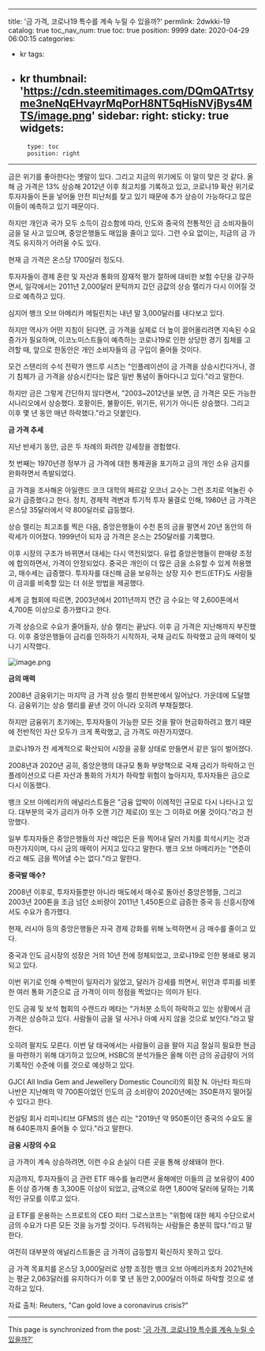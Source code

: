 
---
title: '금 가격, 코로나19 특수를 계속 누릴 수 있을까?'
permlink: 2dwkki-19
catalog: true
toc_nav_num: true
toc: true
position: 9999
date: 2020-04-29 06:00:15
categories:
- kr
tags:
- kr
thumbnail: 'https://cdn.steemitimages.com/DQmQATrtsyme3neNqEHvayrMqPorH8NT5qHisNVjBys4MTS/image.png'
sidebar:
    right:
        sticky: true
widgets:
    -
        type: toc
        position: right
---


금은 위기를 좋아한다는 옛말이 있다. 그리고 지금의 위기에도 이 말이 맞은 것 같다. 올해 금 가격은 13% 상승해 2012년 이후 최고치를 기록하고 있고, 코로나19 확산 위기로 투자자들이 돈을 넣어둘 안전 피난처를 찾고 있기 때문에 추가 상승이 가능하다고 많은 이들이 예측하고 있기 때문이다.

 

하지만 개인과 국가 모두 소득이 감소함에 따라, 인도와 중국의 전통적인 금 소비자들이 금을 덜 사고 있으며, 중앙은행들도 매입을 줄이고 있다. 그런 수요 없이는, 지금의 금 가격도 유지하기 어려울 수도 있다.

 

현재 금 가격은 온스당 1700달러 정도다.

 

투자자들이 경제 혼란 및 자산과 통화의 잠재적 평가 절하에 대비한 보험 수단을 강구하면서, 일각에서는 2011년 2,000달러 문턱까지 갔던 금값의 상승 랠리가 다시 이어질 것으로 예측하고 있다.

 

심지어 뱅크 오브 아메리카 메릴린치는 내년 말 3,000달러를 내다보고 있다.

 

 

하지만 역사가 어떤 지침이 된다면, 금 가격을 실제로 더 높이 끌어올리려면 지속된 수요 증가가 필요하며, 이코노미스트들이 예측하는 코로나19로 인한 상당한 경기 침체를 고려할 때, 앞으로 한동안은 개인 소비자들의 금 구입이 줄어들 것이다.

 

모건 스탠리의 수석 전략가 앤드루 시츠는 "인플레이션이 금 가격을 상승시킨다거나, 경기 침체가 금 가격을 상승시킨다는 많은 일반 통념이 돌아다니고 있다."라고 말한다.

 

하지만 금은 그렇게 간단하지 않다면서, "2003~2012년을 보면, 금 가격은 모든 가능한 시나리오에서 상승했다. 호황이든, 불황이든, 위기든, 위기가 아니든 상승했다. 그리고 이후 몇 년 동안 매년 하락했다."라고 덧붙인다.

 

**금 가격 추세**

 

지난 반세기 동안, 금은 두 차례의 화려한 강세장을 경험했다.

 

첫 번째는 1970년경 정부가 금 가격에 대한 통제권을 포기하고 금의 개인 소유 금지를 완화하면서 촉발되었다.

 

금 가격을 조사해온 아일랜드 코크 대학의 페르갈 오코너 교수는 그런 조치로 억눌린 수요가 급증했다고 한다. 정치, 경제적 격변과 투기적 투자 물결로 인해, 1980년 금 가격은 온스당 35달러에서 약 800달러로 급등했다.

 

상승 랠리는 최고조를 찍은 다음, 중앙은행들이 수천 톤의 금을 팔면서 20년 동안의 하락세가 이어졌다. 1999년이 되자 금 가격은 온스는 250달러를 기록했다.

 

이후 시장의 구조가 바뀌면서 대세는 다시 역전되었다. 유럽 중앙은행들이 판매량 조정에 합의하면서, 가격이 안정되었다. 중국은 개인이 더 많은 금을 소유할 수 있게 허용했고, 매수세는 급증했다. 투자자를 대신해 금을 보유하는 상장 지수 펀드(ETF)도 사람들이 금괴를 비축할 있는 더 쉬운 방법을 제공했다.

 

세계 금 협회에 따르면, 2003년에서 2011년까지 연간 금 수요는 약 2,600톤에서 4,700톤 이상으로 증가했다고 한다.

 

가격 상승으로 수요가 줄어들자, 상승 랠리는 끝났다. 이후 금 가격은 지난해까지 부진했다. 이후 중앙은행들이 금리를 인하하기 시작하자, 국채 금리도 하락했고 금의 매력이 빛나기 시작했다.


![image.png](https://cdn.steemitimages.com/DQmQATrtsyme3neNqEHvayrMqPorH8NT5qHisNVjBys4MTS/image.png)

 
**금의 매력**

 

2008년 금융위기는 마지막 금 가격 상승 랠리 한복판에서 일어났다. 가운데에 도달했다. 금융위기는 상승 랠리를 끝낸 것이 아니라 오히려 부채질했다.

 

하지만 금융위기 초기에는, 투자자들이 가능한 모든 것을 팔아 현금화하려고 했기 때문에 전반적인 자산 모두가 크게 폭락했고, 금 가격도 마찬가지였다.

 

코로나19가 전 세계적으로 확산되어 시장을 공황 상태로 만들면서 같은 일이 벌어졌다.

 

2008년과 2020년 공히, 중앙은행의 대규모 통화 부양책으로 국채 금리가 하락하고 인플레이션으로 다른 자산과 통화의 가치가 하락할 위험이 높아지자, 투자자들은 금으로 다시 이동했다. 

 

뱅크 오브 아메리카의 애널리스트들은 "금융 압박이 이례적인 규모로 다시 나타나고 있다. 대부분의 국가 금리가 아주 오랜 기간 제로(0) 또는 그 이하로 머물 것이다."라고 전망했다.

 

일부 투자자들은 중앙은행들의 자산 매입은 돈을 찍어내 달러 가치를 희석시키는 것과 마찬가지이며, 다시 금의 매력이 커지고 있다고 말한다. 뱅크 오브 아메리카는 "연준이라고 해도 금을 찍어낼 수는 없다."라고 말한다.

 

**중국발 매수?**

 

2008년 이후로, 투자자들뿐만 아니라 매도에서 매수로 돌아선 중앙은행들, 그리고 2003년 200톤을 조금 넘던 소비량이 2011년 1,450톤으로 급증한 중국 등 신흥시장에서도 수요가 증가했다. 

 

현재, 러시아 등의 중앙은행들은 자국 경제 강화를 위해 노력하면서 금 매수를 줄이고 있다.

 

중국과 인도 금시장의 성장은 거의 10년 전에 정체되었고, 코로나19로 인한 봉쇄로 붕괴되고 있다.

 

이번 위기로 인해 수백만이 일자리가 잃었고, 달러가 강세를 띄면서, 위안과 루피를 비롯한 여러 통화 기준으로 금 가격이 이미 정점을 찍었다는 의미가 된다.

 

인도 금궤 및 보석 협회의 수렌드라 메타는 "가처분 소득이 하락하고 있는 상황에서 금 가격은 상승하고 있다. 사람들이 금을 덜 사거나 아예 사지 않을 것으로 보인다."라고 말한다.

 

오히려 팔지도 모른다. 이번 달 태국에서는 사람들이 금을 팔아 지금 절실히 필요한 현금을 마련하기 위해 대기하고 있으며, HSBC의 분석가들은 올해 이런 금의 공급량이 거의 기록적인 수준에 이를 것으로 예상하고 있다.

 

GJC( All India Gem and Jewellery Domestic Council)의 회장 N. 아난타 파드마나반은 지난해의 약 700톤이었던 인도의 금 소비량이 2020년에는 350톤까지 떨어질 수 있다고 한다.

 

컨설팅 회사 리피니티브 GFMS의 샘슨 리는 "2019년 약 950톤이던 중국의 수요도 올해 640톤까지 줄어들 수 있다."라고 말한다.

**금융 시장의 수요**

 

금 가격이 계속 상승하려면, 이런 수요 손실이 다른 곳을 통해 상쇄돼야 한다.

 

지금까지, 투자자들이 금 관련 ETF 매수를 늘리면서 올해에만 이들의 금 보유량이 400톤 이상 증가해 총 3,300톤 이상이 되었고, 금액으로 하면 1,800억 달러에 달하는 기록적인 규모를 이루고 있다.

 

금 ETF를 운용하는 스프로트의 CEO 피터 그로스코프는 "위험에 대한 헤지 수단으로서 금의 수요가 다른 모든 것을 능가할 것이다. 두려워하는 사람들은 충분히 많다."라고 말한다.

 

여전히 대부분의 애널리스트들은 금 가격이 급등할지 확신하지 못하고 있다.

 

금 가격 목표치를 온스당 3,000달러로 상향 조정한 뱅크 오브 아메리카조차 2021년에는 평균 2,063달러를 유지하다가 이후 몇 년 동안 2,000달러 이하로 하락할 것으로 생각하고 있다.

 

자료 출처: Reuters, "Can gold love a coronavirus crisis?"

- - -

This page is synchronized from the post: ['금 가격, 코로나19 특수를 계속 누릴 수 있을까?'](https://steemit.com/@pius.pius/2dwkki-19)

